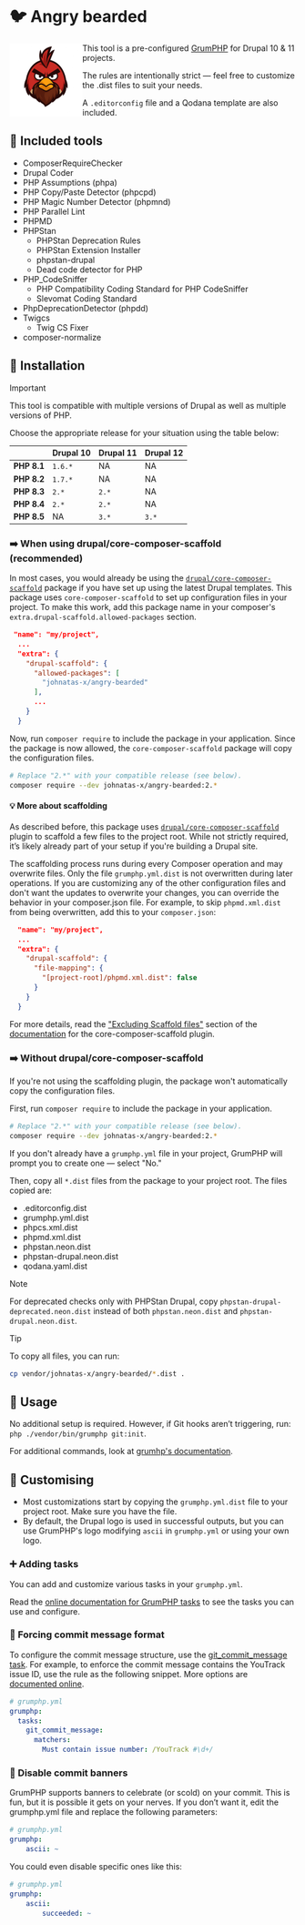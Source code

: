 # 🐦 Angry bearded

<img src="resources/angry-bearderd.png" align="left" width="128" alt="logo"/>

This tool is a pre-configured [GrumPHP](https://github.com/phpro/grumphp) for Drupal 10 & 11 projects.

The rules are intentionally strict — feel free to customize the .dist files to suit your needs.

A `.editorconfig` file and a Qodana template are also included.

## 🔧 Included tools
- ComposerRequireChecker
- Drupal Coder
- PHP Assumptions (phpa)
- PHP Copy/Paste Detector (phpcpd)
- PHP Magic Number Detector (phpmnd)
- PHP Parallel Lint
- PHPMD
- PHPStan
  - PHPStan Deprecation Rules
  - PHPStan Extension Installer
  - phpstan-drupal
  - Dead code detector for PHP
- PHP_CodeSniffer
  - PHP Compatibility Coding Standard for PHP CodeSniffer
  - Slevomat Coding Standard
- PhpDeprecationDetector (phpdd)
- Twigcs
  - Twig CS Fixer
- composer-normalize

## 🚀 Installation

> [!IMPORTANT]  
> This tool is compatible with multiple versions of Drupal as well as multiple versions of PHP.
> 
> Choose the appropriate release for your situation using the table below:
>
>| 	             | **Drupal 10** 	 | **Drupal 11** 	 | **Drupal 12** 	 |
>|---------------|-----------------|-----------------|-----------------|
>| **PHP 8.1** 	 | `1.6.*`       	 | NA            	 | NA            	 |
>| **PHP 8.2** 	 | `1.7.*`       	 | NA            	 | NA            	 |
>| **PHP 8.3** 	 | `2.*`         	 | `2.*`         	 | NA            	 |
>| **PHP 8.4** 	 | `2.*`         	 | `2.*`         	 | NA           	 |
>| **PHP 8.5** 	 | NA 	           | `3.*` 	         | `3.*` 	         |

### ➡️ When using drupal/core-composer-scaffold (recommended)

In most cases, you would already be using the [`drupal/core-composer-scaffold`](https://packagist.org/packages/drupal/core-composer-scaffold) package if you have set up using the latest Drupal templates. This package uses `core-composer-scaffold` to set up configuration files in your project. To make this work, add this package name in your composer's `extra.drupal-scaffold.allowed-packages` section.

```json
 "name": "my/project",
  ...
  "extra": {
    "drupal-scaffold": {
      "allowed-packages": [
        "johnatas-x/angry-bearded"
      ],
      ...
    }
  }
```

Now, run `composer require` to include the package in your application. Since the package is now allowed, the `core-composer-scaffold` package will copy the configuration files.

```bash
# Replace "2.*" with your compatible release (see below).
composer require --dev johnatas-x/angry-bearded:2.*
```

#### 💡 More about scaffolding

As described before, this package uses [`drupal/core-composer-scaffold`](https://github.com/drupal/core-composer-scaffold) plugin to scaffold a few files to the project root. While not strictly required, it’s likely already part of your setup if you're building a Drupal site.

The scaffolding process runs during every Composer operation and may overwrite files. Only the file `grumphp.yml.dist` is not overwritten during later operations. If you are customizing any of the other configuration files and don't want the updates to overwrite your changes, you can override the behavior in your composer.json file. For example, to skip `phpmd.xml.dist` from being overwritten, add this to your `composer.json`:

```json
  "name": "my/project",
  ...
  "extra": {
    "drupal-scaffold": {
      "file-mapping": {
        "[project-root]/phpmd.xml.dist": false
      }
    }
  }
```

For more details, read the ["Excluding Scaffold files"](https://github.com/drupal/core-composer-scaffold#excluding-scaffold-files) section of the [documentation](https://github.com/drupal/core-composer-scaffold/blob/8.8.x/README.md) for the core-composer-scaffold plugin.

### ➡️ Without drupal/core-composer-scaffold

If you're not using the scaffolding plugin, the package won't automatically copy the configuration files.

First, run `composer require` to include the package in your application.

```bash
# Replace "2.*" with your compatible release (see below).
composer require --dev johnatas-x/angry-bearded:2.*
```

If you don't already have a `grumphp.yml` file in your project, GrumPHP will prompt you to create one — select "No."

Then, copy all `*.dist` files from the package to your project root. The files copied are:

* .editorconfig.dist
* grumphp.yml.dist
* phpcs.xml.dist
* phpmd.xml.dist
* phpstan.neon.dist
* phpstan-drupal.neon.dist
* qodana.yaml.dist

> [!NOTE]
> For deprecated checks only with PHPStan Drupal, copy `phpstan-drupal-deprecated.neon.dist` instead of both `phpstan.neon.dist` and `phpstan-drupal.neon.dist`.

> [!TIP]
> To copy all files, you can run:
> ```bash
> cp vendor/johnatas-x/angry-bearded/*.dist .
> ```

## 🚧 Usage

No additional setup is required. However, if Git hooks aren’t triggering, run: `php ./vendor/bin/grumphp git:init`.

For additional commands, look at [grumhp's documentation](https://github.com/phpro/grumphp/blob/master/doc/commands.md).

## 💈 Customising

* Most customizations start by copying the `grumphp.yml.dist` file to your project root. Make sure you have the file.
* By default, the Drupal logo is used in successful outputs, but you can use GrumPHP's logo modifying `ascii` in `grumphp.yml` or using your own logo.

### ➕ Adding tasks

You can add and customize various tasks in your `grumphp.yml`.

Read the [online documentation for GrumPHP tasks](https://github.com/phpro/grumphp/blob/master/doc/tasks.md) to see the tasks you can use and configure.

### 🛂 Forcing commit message format

To configure the commit message structure, use the [git_commit_message task](https://github.com/phpro/grumphp/blob/master/doc/tasks/git_commit_message.md). For example, to enforce the commit message contains the YouTrack issue ID, use the rule as the following snippet. More options are [documented online](https://github.com/phpro/grumphp/blob/master/doc/tasks/git_commit_message.md).

```yaml
# grumphp.yml
grumphp:
  tasks:
    git_commit_message:
      matchers:
        Must contain issue number: /YouTrack #\d+/
```

### 🚫 Disable commit banners

GrumPHP supports banners to celebrate (or scold) on your commit. This is fun, but it is possible it gets on your nerves. If you don’t want it, edit the grumphp.yml file and replace the following parameters:

```yaml
# grumphp.yml
grumphp:
    ascii: ~
```

You could even disable specific ones like this:

```yaml
# grumphp.yml
grumphp:
    ascii:
        succeeded: ~
```
